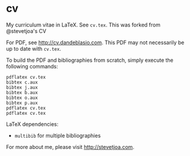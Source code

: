 cv
==

My curriculum vitae in LaTeX. See `cv.tex`. This was forked from @stevetjoa's CV

For PDF, see <http://cv.dandeblasio.com>. This PDF may not necessarily be up to date with `cv.tex`.

To build the PDF and bibliographies from scratch, simply execute the following commands:

	pdflatex cv.tex
	bibtex c.aux
	bibtex j.aux
	bibtex b.aux
	bibtex o.aux
	bibtex p.aux
	pdflatex cv.tex
	pdflatex cv.tex

LaTeX dependencies:

*   `multibib` for multiple bibliographies

For more about me, please visit <http://stevetjoa.com>.

